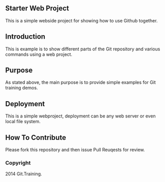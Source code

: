 ## Starter Web Project

This is a simple webside project for showing how to use Github together.

## Introduction

This is example is to show different parts of the Git repository and various commands using a web project.

## Purpose

As stated above, the main purpose is to provide simple examples for Git training demos.

## Deployment

This is a simple webproject, deployment can be any web server or even local file system.

## How To Contribute

Please fork this repository and then issue Pull Reuqests for review.


### Copyright

2014 Git.Training.